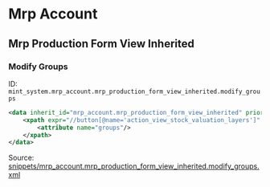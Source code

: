 # Mrp Account
## Mrp Production Form View Inherited  
### Modify Groups  
ID: `mint_system.mrp_account.mrp_production_form_view_inherited.modify_groups`  
```xml
<data inherit_id="mrp_account.mrp_production_form_view_inherited" priority="50">
    <xpath expr="//button[@name='action_view_stock_valuation_layers']" position="attributes">
        <attribute name="groups"/>
    </xpath>
</data>

```
Source: [snippets/mrp_account.mrp_production_form_view_inherited.modify_groups.xml](https://github.com/Mint-System/Odoo-Build/tree/main/snippets/mrp_account.mrp_production_form_view_inherited.modify_groups.xml)

